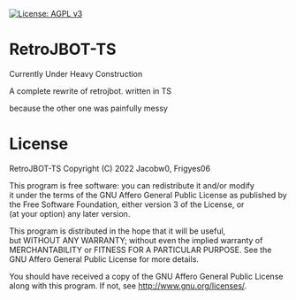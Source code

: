 [![License: AGPL v3](https://img.shields.io/badge/License-AGPL_v3-blue.svg)](https://www.gnu.org/licenses/agpl-3.0)

# RetroJBOT-TS

Currently Under Heavy Construction 


A complete rewrite of retrojbot. written in TS


because the other one was painfully messy

# License

RetroJBOT-TS
Copyright (C) 2022 Jacobw0, Frigyes06

This program is free software: you can redistribute it and/or modify <br>
it under the terms of the GNU Affero General Public License as published by <br>
the Free Software Foundation, either version 3 of the License, or <br>
(at your option) any later version. 

This program is distributed in the hope that it will be useful, <br>
but WITHOUT ANY WARRANTY; without even the implied warranty of <br>
MERCHANTABILITY or FITNESS FOR A PARTICULAR PURPOSE.  See the <br>
GNU Affero General Public License for more details.

You should have received a copy of the GNU Affero General Public License <br>
along with this program.  If not, see <http://www.gnu.org/licenses/>.
